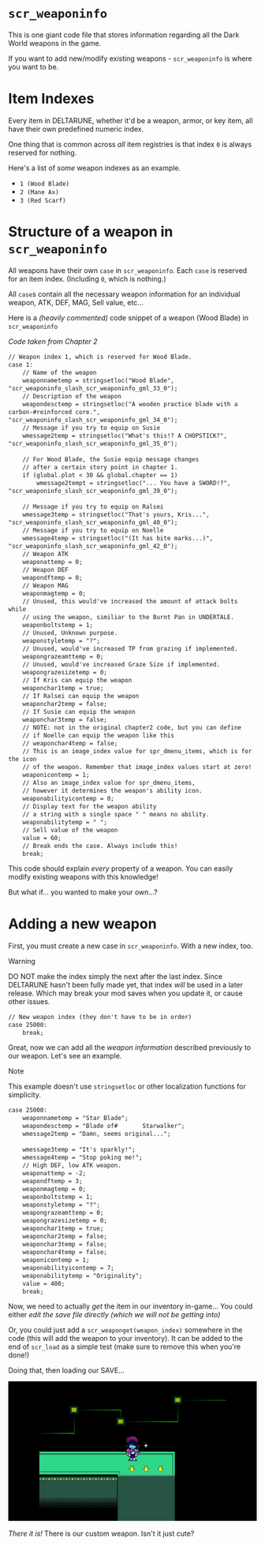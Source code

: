 # `scr_weaponinfo`
This is one giant code file that stores information regarding all the Dark World weapons in the game.

If you want to add new/modify existing weapons - `scr_weaponinfo` is where you want to be.

# Item Indexes
Every item in DELTARUNE, whether it'd be a weapon, armor, or key item, all have their own predefined numeric index.

One thing that is common across *all* item registries is that index `0` is always reserved for nothing.

Here's a list of *some* weapon indexes as an example.

- `1 (Wood Blade)`
- `2 (Mane Ax)`
- `3 (Red Scarf)`

# Structure of a weapon in `scr_weaponinfo`

All weapons have their own `case` in `scr_weaponinfo`.
Each `case` is reserved for an item index. (Including `0`, which is nothing.)

All `case`s contain all the necessary weapon information for an individual weapon, ATK, DEF, MAG, Sell value, etc... 

Here is a *(heavily commented)* code snippet of a weapon (Wood Blade) in `scr_weaponinfo`

*Code taken from Chapter 2*

```gml
// Weapon index 1, which is reserved for Wood Blade.
case 1:
    // Name of the weapon
    weaponnametemp = stringsetloc("Wood Blade", "scr_weaponinfo_slash_scr_weaponinfo_gml_33_0");
    // Description of the weapon
    weapondesctemp = stringsetloc("A wooden practice blade with a carbon-#reinforced core.", "scr_weaponinfo_slash_scr_weaponinfo_gml_34_0");
    // Message if you try to equip on Susie
    wmessage2temp = stringsetloc("What's this!? A CHOPSTICK?", "scr_weaponinfo_slash_scr_weaponinfo_gml_35_0");
    
    // For Wood Blade, the Susie equip message changes 
    // after a certain story point in chapter 1.
    if (global.plot < 30 && global.chapter == 1)
        wmessage2tempt = stringsetloc("... You have a SWORD!?", "scr_weaponinfo_slash_scr_weaponinfo_gml_39_0");
    
    // Message if you try to equip on Ralsei
    wmessage3temp = stringsetloc("That's yours, Kris...", "scr_weaponinfo_slash_scr_weaponinfo_gml_40_0");
    // Message if you try to equip on Noelle
    wmessage4temp = stringsetloc("(It has bite marks...)", "scr_weaponinfo_slash_scr_weaponinfo_gml_42_0");
    // Weapon ATK
    weaponattemp = 0;
    // Weapon DEF
    weapondftemp = 0;
    // Weapon MAG
    weaponmagtemp = 0;
    // Unused, this would've increased the amount of attack bolts while 
    // using the weapon, similiar to the Burnt Pan in UNDERTALE.
    weaponboltstemp = 1;
    // Unused, Unknown purpose.
    weaponstyletemp = "?";
    // Unused, would've increased TP from grazing if implemented.
    weapongrazeamttemp = 0;
    // Unused, would've increased Graze Size if implemented.
    weapongrazesizetemp = 0;
    // If Kris can equip the weapon
    weaponchar1temp = true;
    // If Ralsei can equip the weapon
    weaponchar2temp = false;
    // If Susie can equip the weapon
    weaponchar3temp = false;
    // NOTE: not in the original chapter2 code, but you can define 
    // if Noelle can equip the weapon like this
    // weaponchar4temp = false;
    // This is an image_index value for spr_dmenu_items, which is for the icon 
    // of the weapon. Remember that image_index values start at zero!
    weaponicontemp = 1;
    // Also an image_index value for spr_dmenu_items, 
    // however it determines the weapon's ability icon.
    weaponabilityicontemp = 0;
    // Display text for the weapon ability
    // a string with a single space " " means no ability.
    weaponabilitytemp = " ";
    // Sell value of the weapon
    value = 60;
    // Break ends the case. Always include this!
    break;
```

This code should explain *every* property of a weapon. You can easily modify existing weapons with this knowledge!

But what if... you wanted to make your own...?

# Adding a new weapon
First, you must create a new case in `scr_weaponinfo`. With a new index, too.

> [!WARNING]
> DO NOT make the index simply the next after the last index. Since DELTARUNE hasn't been fully made yet, that index *will* be used in a later release. Which may break your mod saves when you update it, or cause other issues.

```gml
// New weapon index (they don't have to be in order)
case 25000:
    break;
```

Great, now we can add all the *weapon information* described previously to our weapon. Let's see an example.

> [!NOTE]
> This example doesn't use `stringsetloc` or other localization functions for simplicity.

```gml
case 25000:
    weaponnametemp = "Star Blade";
    weapondesctemp = "Blade of#       Starwalker";
    wmessage2temp = "Damn, seems original...";
    
    wmessage3temp = "It's sparkly!";
    wmessage4temp = "Stop poking me!";
    // High DEF, low ATK weapon.
    weaponattemp = -2;
    weapondftemp = 3;
    weaponmagtemp = 0;
    weaponboltstemp = 1;
    weaponstyletemp = "?";
    weapongrazeamttemp = 0;
    weapongrazesizetemp = 0;
    weaponchar1temp = true;
    weaponchar2temp = false;
    weaponchar3temp = false;
    weaponchar4temp = false;
    weaponicontemp = 1;
    weaponabilityicontemp = 7;
    weaponabilitytemp = "Originality";
    value = 400;
    break;
```

Now, we need to actually *get* the item in our inventory in-game... You could either *edit the save file directly (which we will not be getting into)*

Or, you could just add a `scr_weaponget(weapon_index)` somewhere in the code (this will add the weapon to your inventory). It can be added to the end of `scr_load` as a simple test (make sure to remove this when you're done!)

Doing that, then loading our SAVE...

![](itemdocs/starblade.gif)

*There it is!* There is our custom weapon. Isn't it just cute?